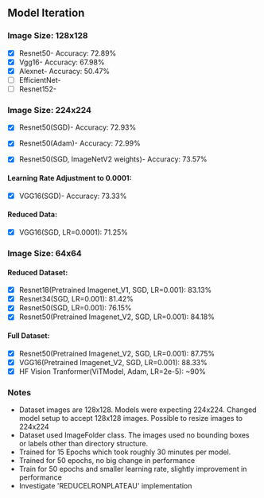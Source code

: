 ## Model Iteration
### Image Size: 128x128
- [x] Resnet50- Accuracy: 72.89%
- [x] Vgg16- Accuracy: 67.98%
- [x] Alexnet- Accuracy: 50.47%
- [ ] EfficientNet-
- [ ] Resnet152-

### Image Size: 224x224

- [x] Resnet50(SGD)- Accuracy: 72.93%
- [x] Resnet50(Adam)- Accuracy: 72.99%
- [x] Resnet50(SGD, ImageNetV2 weights)- Accuracy: 73.57%


#### Learning Rate Adjustment to 0.0001:

- [x] VGG16(SGD)- Accuracy: 73.33%


#### Reduced Data:

- [x] VGG16(SGD, LR=0.0001): 71.25% 


### Image Size: 64x64

#### Reduced Dataset:
- [x] Resnet18(Pretrained Imagenet_V1, SGD, LR=0.001): 83.13%
- [x] Resnet34(SGD, LR=0.001): 81.42%
- [x] Resnet50(SGD, LR=0.001): 76.15%
- [x] Resnet50(Pretrained Imagenet_V2, SGD, LR=0.001): 84.18% 

#### Full Dataset:
- [x] Resnet50(Pretrained Imagenet_V2, SGD, LR=0.001): 87.75%
- [x] VGG16(Pretrained Imagenet_V2, SGD, LR=0.001): 88.33%
- [x] HF Vision Tranformer(ViTModel, Adam, LR=2e-5): ~90%

### Notes

- Dataset images are 128x128. Models were expecting 224x224. Changed model setup to accept 128x128 images. Possible to resize images to 224x224
- Dataset used ImageFolder class. The images used no bounding boxes or labels other than directory structure. 
- Trained for 15 Epochs which took roughly 30 minutes per model.
- Trained for 50 epochs, no big change in performance
- Train for 50 epochs and smaller learning rate, slightly improvement in performance
- Investigate 'REDUCELRONPLATEAU' implementation 
